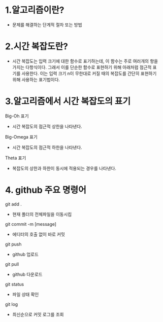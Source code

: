 # 1.알고리즘이란?
- 문제를 해결하는 단계적 절차 또는 방법  

# 2.시간 복잡도란?
- 시간 복잡도는 입력 크기에 대한 함수로 표기하는데, 이 함수는 주로 여러개의 항을 가지는 다항식이다. 그래서 이를 단순한 함수로 표현하기 위해 아래처럼 점근적 표기를 사용한다. 이는 입력 크기 n이 무한대로 커질 때의 복잡도를 간단히 표현하기 위해 사용하는 표기법이다.  

# 3.알고리즘에서 시간 복잡도의 표기
  Big-Oh 표기
-    시간 복잡도의 점근적 상한을 나타낸다.   

  Big-Omega 표기
-   시간 복잡도의 점근적 하한을 나타낸다.   

 Theta 표기
- 복잡도의 상한과 하한이 동시에 적용되는 경우를 나타낸다.
# 4. github 주요 명령어
 git add .   
- 현재 폴더의 전체파일을 이동시킴   

 git commit -m [message]
 - 에디터의 호출 없이 바로 커밋   

 git push   
 - github 업로드   

  git pull
 - github 다운로드   

 git status  
 - 파일 상태 확인   

 git log
 - 최신순으로 커밋 로그를 조회
